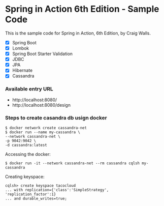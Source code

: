 # Spring in Action 6th Edition - Sample Code

This is the sample code for Spring in Action, 6th Edition, by Craig Walls.

- [x] Spring Boot
- [X] Lombok
- [X] Spring Boot Starter Validation
- [X] JDBC
- [x] JPA
- [x] Hibernate
- [X] Cassandra

### Available entry URL
- http://localhost:8080/
- http://localhost:8080/design

### Steps to create casandra db usign docker

```
$ docker network create cassandra-net
$ docker run --name my-cassandra \
--network cassandra-net \
-p 9042:9042 \
-d cassandra:latest
```

Accessing the docker:

```
$ docker run -it --network cassandra-net --rm cassandra cqlsh my-cassandra
```

Creating keyspace:

```
cqlsh> create keyspace tacocloud
... with replication={'class':'SimpleStrategy', 'replication_factor':1}
... and durable_writes=true;
```
